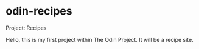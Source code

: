 # odin-recipes
Project: Recipes

Hello, this is my first project within The Odin Project. It will be a recipe site.